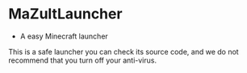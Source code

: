 # MaZultLauncher
- A easy Minecraft launcher

This is a safe launcher you can check its source code, and we do not recommend that you turn off your anti-virus.
